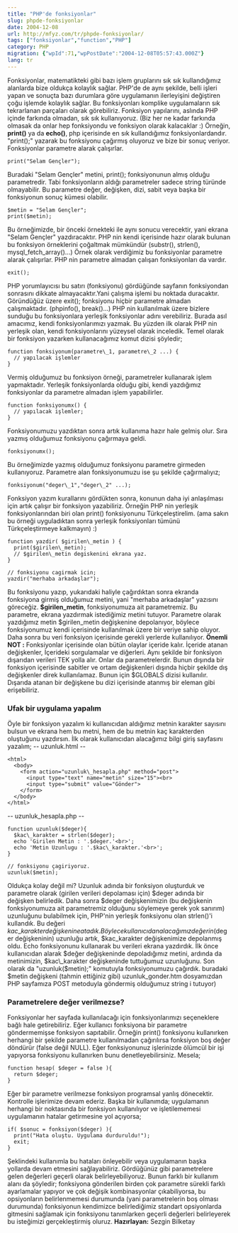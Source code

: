 ```yaml
---
title: "PHP'de fonksiyonlar"
slug: phpde-fonksiyonlar
date: 2004-12-08
url: http://mfyz.com/tr/phpde-fonksiyonlar/
tags: ["fonksiyonlar","function","PHP"]
category: PHP
migration: {"wpId":71,"wpPostDate":"2004-12-08T05:57:43.000Z"}
lang: tr
---
```


Fonksiyonlar, matematikteki gibi bazı işlem gruplarını sık sık kullandığımız alanlarda bize oldukça kolaylık sağlar. PHP'de de aynı şekilde, belli işleri yapan ve sonuçta bazı durumlara göre uygulamanın ilerleyişini değiştiren çoğu işlemde kolaylık sağlar. Bu fonksiyonları komplike uygulamaların sık tekrarlanan parçaları olarak görebiliriz. Fonksiyon yapılarını, aslında PHP içinde farkında olmadan, sık sık kullanıyoruz. (Biz her ne kadar farkında olmasak da onlar hep fonksiyondu ve fonksiyon olarak kalacaklar :) Örneğin, **print()** ya da **echo()**, php içerisinde en sık kullandığımız fonksiyonlardandır. "print();" yazarak bu fonksiyonu çağırmış oluyoruz ve bize bir sonuç veriyor. Fonksiyonlar parametre alarak çalışırlar.
```
print("Selam Gençler");

```
Buradaki "Selam Gençler" metini, print(); fonksiyonunun almış olduğu parametredir. Tabi fonksiyonların aldığı parametreler sadece string türünde olmayabilir. Bu parametre değer, değişken, dizi, sabit veya başka bir fonksiyonun sonuç kümesi olabilir.
```
$metin = "Selam Gençler";
print($metin);

```
Bu örneğimizde, bir önceki örnekteki ile aynı sonucu verecektir, yani ekrana "Selam Gençler" yazdıracaktır. PHP nin kendi içerisinde hazır olarak bulunan bu fonksiyon örneklerini çoğaltmak mümkündür (substr(), strlen(), mysql\_fetch\_array()...) Örnek olarak verdiğimiz bu fonksiyonlar parametre alarak çalışırlar. PHP nin parametre almadan çalışan fonksiyonları da vardır.
```
exit();

```
PHP yorumlayıcısı bu satırı (fonksiyonu) gördüğünde sayfanın fonksiyondan sonrasını dikkate almayacaktır.Yani çalışma işlemi bu noktada duracaktır. Göründüğüz üzere exit(); fonksiyonu hiçbir parametre almadan çalışmaktadır. (phpinfo(), break()...) PHP nin kullanılmak üzere bizlere sunduğu bu fonksiyonlara yerleşik fonksiyonlar adını verebiliriz. Burada asıl amacımız, kendi fonksiyonlarımızı yazmak. Bu yüzden ilk olarak PHP nin yerleşik olan, kendi fonksiyonlarını yüzeysel olarak inceledik. Temel olarak bir fonksiyon yazarken kullanacağımız komut dizisi şöyledir;
```
function fonksiyonum(parametre\_1, parametre\_2 ...) {
  // yapılacak işlemler
}

```
Vermiş olduğumuz bu fonksiyon örneği, parametreler kullanarak işlem yapmaktadır. Yerleşik fonksiyonlarda olduğu gibi, kendi yazdığımız fonksiyonlar da parametre almadan işlem yapabilirler.
```
function fonksiyonumx() {
  // yapılacak işlemler;
}

```
Fonksiyonumuzu yazdıktan sonra artık kullanıma hazır hale gelmiş olur. Sıra yazmış olduğumuz fonksiyonu çağırmaya geldi.
```
fonksiyonumx();

```
Bu örneğimizde yazmış olduğumuz fonksiyonu parametre girmeden kullanıyoruz. Parametre alan fonksiyonumuzu ise şu şekilde çağırmalıyız;
```
fonksiyonum("deger\_1","deger\_2" ...);

```
Fonksiyon yazım kurallarını gördükten sonra, konunun daha iyi anlaşılması için artık çalışır bir fonksiyon yazabiliriz. Örneğin PHP nin yerleşik fonksiyonlarından biri olan print() fonksiyonunu Türkçeleştirelim. (ama sakın bu örneği uyguladıktan sonra yerleşik fonksiyonları tümünü Türkçeleştirmeye kalkmayın) :)
```
function yazdir( $girilen\_metin ) {
  print($girilen\_metin);
  // $girilen\_metin degiskenini ekrana yaz.
}

// fonksiyonu cagirmak icin;
yazdir("merhaba arkadaşlar");

```
Bu fonksiyonu yazıp, yukarıdaki haliyle çağırdıktan sonra ekranda fonksiyona girmiş olduğumuz metini, yani "merhaba arkadaşlar" yazısını göreceğiz. **$girilen\_metin**, fonksiyonumuza ait parametremiz. Bu parametre, ekrana yazdırmak istediğimiz metini tutuyor. Parametre olarak yazdığımız metin $girilen\_metin değişkenine depolanıyor, böylece fonksiyonumuz kendi içerisinde kullanılmak üzere bir veriye sahip oluyor. Daha sonra bu veri fonksiyon içerisinde gerekli yerlerde kullanılıyor. **Önemli NOT :** Fonksiyonlar içerisinde olan bütün olaylar içeride kalır. İçeride atanan değişkenler, İçerideki sorgulamalar ve diğerleri. Aynı şekilde bir fonksiyon dışarıdan verileri TEK yolla alır. Onlar da parametrelerdir. Bunun dışında bir fonksiyon içerisinde sabitler ve ortam değişkenleri dışında hiçbir şekilde dış değişkenler direk kullanılamaz. Bunun için $GLOBALS dizisi kullanılır. Dışarıda atanan bir değişkene bu dizi içerisinde atanmış bir eleman gibi erişebiliriz.

### Ufak bir uygulama yapalım

Öyle bir fonksiyon yazalım ki kullanıcıdan aldığımız metnin karakter sayısını bulsun ve ekrana hem bu metni, hem de bu metnin kaç karakterden oluştuğunu yazdırsın. İlk olarak kullanıcıdan alacağımız bilgi giriş sayfasını yazalım; -- uzunluk.html --
```
<html>
  <body>
    <form action="uzunluk\_hesapla.php" method="post">
      <input type="text" name="metin" size="15"><br>
      <input type="submit" value="Gönder">
    </form>
  </body>
</html>

```
\-- uzunluk\_hesapla.php --
```
function uzunluk($deger){
  $kac\_karakter = strlen($deger);
  echo 'Girilen Metin : '.$deger.'<br>';
  echo 'Metin Uzunlugu : '.$kac\_karakter.'<br>';
}

// fonksiyonu çagiriyoruz.
uzunluk($metin);

```
Oldukça kolay değil mi? Uzunluk adında bir fonksiyon oluşturduk ve parametre olarak (girilen verileri depolaması için) $deger adında bir değişken belirledik. Daha sonra $deger değişkenimizin (bu değişkenin fonksiyonumuza ait parametremiz olduğunu söylemeye gerek yok sanırım) uzunluğunu bulabilmek için, PHP'nin yerleşik fonksiyonu olan strlen()'i kullandık. Bu değeri $kac\_karakter değişkenine atadık. Böylece kullanıcıdan alacağımız değerin ($deger değişkeninin) uzunluğu artık, $kac\_karakter değişkenimize depolanmış oldu. Echo fonksiyonunu kullanarak bu verileri ekrana yazdırdık. İlk önce kullanıcıdan alarak $değer değişkeninde depoladığımız metini, ardında da metinimizin, $kac\_karakter değişkeninde tuttuğumuz uzunluğunu. Son olarak da "uzunluk($metin);" komutuyla fonksiyonumuzu çağırdık. buradaki $metin değişkeni (tahmin ettiğiniz gibi) uzunluk\_gonder.htm dosyamızdan PHP sayfamıza POST metoduyla göndermiş olduğumuz string i tutuyor)

### Parametrelere değer verilmezse?

Fonksiyonlar her sayfada kullanılacağı için fonksiyonlarımızı seçeneklere bağlı hale getirebiliriz. Eğer kullanıcı fonksiyona bir parametre göndermemişse fonksiyon sapıtabilir. Örneğin print() fonksiyonu kullanırken herhangi bir şekilde parametre kullanılmadan çağırılırsa fonksiyon boş değer döndürür (false değil NULL). Eğer fonksiyonunuz işlerinizde ölümcül bir işi yapıyorsa fonksiyonu kullanırken bunu denetleyebilirsiniz. Mesela;
```
function hesap( $deger = false ){
  return $deger;
}

```
Eğer bir parametre verilmezse fonksiyon programsal yanlış dönecektir. Kontrolle işlerimize devam ederiz. Başka bir kullanımda; uygulamanın herhangi bir noktasında bir fonksiyon kullanılıyor ve işletilememesi uygulamanın hatalar getirmesine yol açıyorsa;
```
if( $sonuc = fonksiyon($deger) ){
  print("Hata oluştu. Uygulama durduruldu!");
  exit;
}

```
Şeklindeki kullanımla bu hataları önleyebilir veya uygulamanın başka yollarda devam etmesini sağlayabiliriz. Gördüğünüz gibi parametrelere gelen değerleri geçerli olarak belirleyebiliyoruz. Bunun farklı bir kullanım alanı da şöyledir; fonksiyona gönderilen birden çok parametre sürekli farklı ayarlamalar yapıyor ve çok değişik kombinasyonlar çıkabiliyorsa, bu opsiyonların belirlenmemesi durumunda (yani parametrelerin boş olması durumunda) fonksiyonun kendimizce belirlediğimiz standart opsiyonlarda gitmesini sağlamak için fonksiyonu tanımlarken geçerli değerleri belirleyerek bu isteğimizi gerçekleştirmiş oluruz. **Hazırlayan:** Sezgin Bilketay